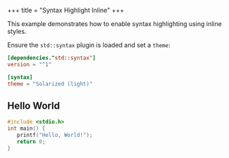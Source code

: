 +++
title = "Syntax Highlight Inline"
+++

This example demonstrates how to enable syntax highlighting using inline styles.

Ensure the `std::syntax` plugin is loaded and set a `theme`:

```toml
[dependencies."std::syntax"]
version = "^1"

[syntax]
theme = "Solarized (light)"
```

## Hello World

```c
#include <stdio.h>
int main() {
   printf("Hello, World!");
   return 0;
}
```
